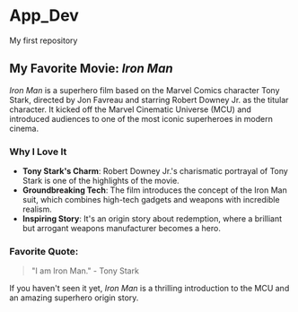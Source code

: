 # App_Dev
My first repository
## My Favorite Movie: *Iron Man*

*Iron Man* is a superhero film based on the Marvel Comics character Tony Stark, directed by Jon Favreau and starring Robert Downey Jr. as the titular character. It kicked off the Marvel Cinematic Universe (MCU) and introduced audiences to one of the most iconic superheroes in modern cinema.

### Why I Love It
- **Tony Stark's Charm**: Robert Downey Jr.'s charismatic portrayal of Tony Stark is one of the highlights of the movie.
- **Groundbreaking Tech**: The film introduces the concept of the Iron Man suit, which combines high-tech gadgets and weapons with incredible realism.
- **Inspiring Story**: It's an origin story about redemption, where a brilliant but arrogant weapons manufacturer becomes a hero.

### Favorite Quote:
> "I am Iron Man." - Tony Stark

If you haven't seen it yet, *Iron Man* is a thrilling introduction to the MCU and an amazing superhero origin story.
